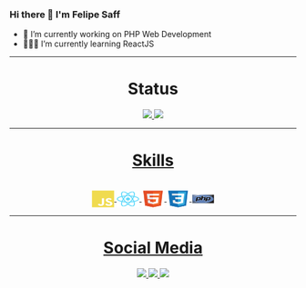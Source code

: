 ### Hi there 👋 I'm Felipe Saff

- 💼 I’m currently working on PHP Web Development
- 👨🏻‍💻 I’m currently learning ReactJS

<hr>

<h1 align="center"><strong>Status</strong></h1>
<div align="center">
  <a href="https://github.com/felipesaff">
  <img height="180em" src="https://github-readme-stats.vercel.app/api?username=felipesaff&show_icons=true&theme=aura&include_all_commits=true&count_private=true"/>
  <img height="180em" src="https://github-readme-stats.vercel.app/api/top-langs/?username=felipesaff&layout=compact&langs_count=7&theme=aura"/>
</div>

  <hr>
  
<h1 align="center"><strong>Skills</strong></h1>
<div style="display: inline_block" align="center"><br>
  <img align="center" alt="Saff-Js" height="30" width="40" src="https://raw.githubusercontent.com/devicons/devicon/master/icons/javascript/javascript-plain.svg">
  <img align="center" alt="Saff-React" height="30" width="40" src="https://raw.githubusercontent.com/devicons/devicon/master/icons/react/react-original.svg">
  <img align="center" alt="Saff-HTML" height="30" width="40" src="https://raw.githubusercontent.com/devicons/devicon/master/icons/html5/html5-original.svg">
  <img align="center" alt="Saff-CSS" height="30" width="40" src="https://raw.githubusercontent.com/devicons/devicon/master/icons/css3/css3-original.svg">
  <img align="center" alt="Saff-CSS" height="30" width="40" src="https://raw.githubusercontent.com/devicons/devicon/master/icons/php/php-original.svg">
</div>
  
  <hr>
  
<h1 align="center"><strong>Social Media</strong></h1>
<div align="center"> 
  <a href="https://instagram.com/felipesaff" target="_blank">
    <img src="https://img.shields.io/badge/-Instagram-%23E4405F?style=for-the-badge&logo=instagram&logoColor=white" target="_blank">
  </a>
  
  <a href = "mailto:luizsaff@gmail.com" target="_blank">
    <img src="https://img.shields.io/badge/Gmail-D14836?style=for-the-badge&logo=gmail&logoColor=white">
  </a>
  <a href="https://www.linkedin.com/in/felipe-saff" target="_blank">
    <img src="https://img.shields.io/badge/-LinkedIn-%230077B5?style=for-the-badge&logo=linkedin&logoColor=white" target="_blank">
  </a>
</div>
